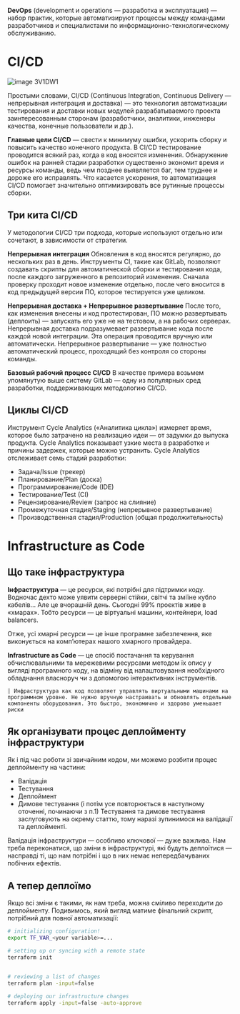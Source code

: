 **DevOps** (development и operations — разработка и эксплуатация) — набор практик, которые автоматизируют процессы между командами разработчиков и специалистами по информационно-технологическому обслуживанию.

# CI/CD
![image 3V1DW1](https://user-images.githubusercontent.com/79608549/205702273-5fbbd410-3b7a-48d9-b4db-3767f06c298f.png)


Простыми словами, CI/CD (Continuous Integration, Continuous Delivery — непрерывная интеграция и доставка) — это технология автоматизации тестирования и доставки новых модулей разрабатываемого проекта заинтересованным сторонам (разработчики, аналитики, инженеры качества, конечные пользователи и др.).

**Главные цели CI/CD** — свести к минимуму ошибки, ускорить сборку и повысить качество конечного продукта. В CI/CD тестирование проводится всякий раз, когда в код вносятся изменения. Обнаружение ошибок на ранней стадии разработки существенно экономит время и ресурсы команды, ведь чем позднее выявляется баг, тем труднее и дороже его исправлять. Что касается ускорения, то автоматизация CI/CD помогает значительно оптимизировать все рутинные процессы сборки.

## Три кита CI/CD
У методологии CI/CD три подхода, которые используют отдельно или сочетают, в зависимости от стратегии.

**Непрерывная интеграция**
Обновления в код вносятся регулярно, до нескольких раз в день. Инструменты CI, такие как GitLab, позволяют создавать скрипты для автоматической сборки и тестирования кода, после каждого загруженного в репозиторий изменения. Сначала проверку проходит новое изменение отдельно, после чего вносится в код предыдущей версии ПО, которое тестируется уже целиком.

**Непрерывная доставка + Непрерывное развертывание**
После того, как изменения внесены и код протестирован, ПО можно развертывать (деплоить) — запускать его уже не на тестовом, а на рабочих серверах. Непрерывная доставка подразумевает развертывание кода после каждой новой интеграции. Эта операция проводится вручную или автоматически. Непрерывное развертывание — уже полностью автоматический процесс, проходящий без контроля со стороны команды.

**Базовый рабочий процесс CI/CD**
В качестве примера возьмем упомянутую выше систему GitLab — одну из популярных сред разработки, поддерживающих методологию CI/CD.

## Циклы CI/CD
Инструмент Cycle Analytics («Аналитика цикла») измеряет время, которое было затрачено на реализацию идеи — от задумки до выпуска продукта. Cycle Analytics показывает узкие места в разработке и причины задержек, которые можно устранить. Cycle Analytics отслеживает семь стадий разработки:

- Задача/Issue (трекер)
- Планирование/Plan (доска)
- Программирование/Code (IDE)
- Тестирование/Test (CI)
- Рецензирование/Review (запрос на слияние)
- Промежуточная стадия/Staging (непрерывное развертывание)
- Производственная стадия/Production (общая продолжительность)

# Infrastructure as Code

## Що таке інфраструктура

**Інфраструктура** — це ресурси, які потрібні для підтримки коду. Водночас дехто може уявити серверні стійки, світчі та зміїне кубло кабелів... Але це вчорашній день. Сьогодні 99% проєктів живе в «хмарах». Тобто ресурси — це віртуальні машини, контейнери, load balancers.

Отже, усі хмарні ресурси — це інше програмне забезпечення, яке виконується на комп’ютерах нашого хмарного провайдера.

**Infrastructure as Code** — це спосіб постачання та керування обчислювальними та мережевими ресурсами методом їх опису у вигляді програмного коду, на відміну від налаштовування необхідного обладнання власноруч чи з допомогою інтерактивних інструментів.


    | Инфраструктура как код позволяет управлять виртуальными машинами на программном уровне. Не нужно вручную настраивать и обновлять отдельные компоненты оборудования. Это быстро, экономично и здорово уменьшает риски

## Як організувати процес деплойменту інфраструктури
Як і під час роботи зі звичайним кодом, ми можемо розбити процес деплойменту на частини:
- Валідація
- Тестування
- Деплоймент
- Димове тестування
(і потім усе повторюється в наступному оточенні, починаючи з п.1)
Тестування та димове тестування заслуговують на окрему статтю, тому наразі зупинимося на валідації та деплойменті.

Валідація інфраструктури — особливо ключової — дуже важлива. Нам треба переконатися, що зміни в інфраструктурі, які будуть деплоїтися — насправді ті, що нам потрібні і що в них немає непередбачуваних побічних ефектів.

## А тепер деплоїмо
Якщо всі зміни є такими, як нам треба, можна сміливо переходити до деплойменту. Подивимось, який вигляд матиме фінальний скрипт, потрібний для повної автоматизації:
```bash
# initializing configuration!
export TF_VAR_<your variable>=... 

# setting up or syncing with a remote state
terraform init


# reviewing a list of changes
terraform plan -input=false	
    
# deploying our infrastructure changes
terraform apply -input=false -auto-approve
```

